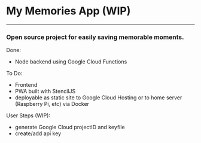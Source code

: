 # My Memories App (WIP)
---
### Open source project for easily saving memorable moments.

Done:

* Node backend using Google Cloud Functions

To Do:

* Frontend
 * PWA built with StencilJS
 * deployable as static site to Google Cloud Hosting or to home server (Raspberry Pi, etc) via Docker

 User Steps (WIP):

 * generate Google Cloud projectID and keyfile
 * create/add api key
